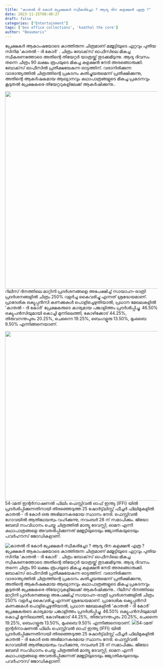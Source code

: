 ```yaml
---
title: "കാതൽ ദി കോർ പ്രേക്ഷകർ സ്വീകരിച്ചോ ? ആദ്യ ദിന കളക്ഷൻ എത്ര ?"
date: 2023-11-25T08:48:27
draft: false
categories: ["Entertainment"]
tags: ['box office collections', 'kaathal the core']
author: "Beaumaris"
---
```


പ്രേക്ഷകർ ആകാംഷയോടെ കാത്തിരുന്ന ചിത്രമാണ് മമ്മൂട്ടിയുടെ ഏറ്റവും പുതിയ സിനിമ 'കാതൽ - ദി കോർ' . ചിത്രം ബോക്‌സ് ഓഫീസിലെ മികച്ച സ്വീകരണത്തോടെ അതിന്റെ തിയേറ്റർ യാത്രയ്ക്ക് തുടക്കമിടുന്നു. ആദ്യ ദിവസം തന്നെ ചിത്രം 90 ലക്ഷം രൂപയുടെ മികച്ച കളക്ഷൻ നേടി അരങ്ങൊരുക്കി. ബോക്‌സ് ഓഫീസിൽ പ്രതീക്ഷയേകുന്ന ഓട്ടത്തിന്. വരാനിരിക്കുന്ന വാരാന്ത്യത്തിൽ ചിത്രത്തിന്റെ പ്രകടനം കുതിച്ചുയരുമെന്ന് പ്രതീക്ഷിക്കുന്നു, അതിന്റെ ആകർഷകമായ ആഖ്യാനവും കഥാപാത്രങ്ങളുടെ മികച്ച പ്രകടനവും കൂടുതൽ പ്രേക്ഷകരെ തിയേറ്ററുകളിലേക്ക് ആകർഷിക്കുന്നു..

<img class="alignnone size-full wp-image-431188" src="https://cdn.boolokam.com/articles/2023/11/dqdqqdffff-1.jpg" alt="" width="1248" height="650" /> റിലീസ് ദിനത്തിലെ മാറ്റിനി പ്രദർശനങ്ങളെ അപേക്ഷിച്ച് സായാഹ്ന-രാത്രി പ്രദർശനങ്ങളിൽ ചിത്രം 250% വളർച്ച കൈവരിച്ചു എന്നത് ശ്രദ്ധേയമാണ്. പ്രാദേശിക ഒക്യുപ്പൻസി കണക്കുകൾ പൊളിച്ചെഴുതിയാൽ, പ്രധാന മേഖലകളിൽ 'കാതൽ - ദി കോർ' പ്രേക്ഷകരുടെ കാര്യമായ പങ്കാളിത്തം പ്രദർശിപ്പിച്ചു. 46.50% ഒക്യുപൻസിയുമായി കൊച്ചി മുന്നിലെത്തി, കോഴിക്കോട് 44.25%, തിരുവനന്തപുരം 20.25%, ചെന്നൈ 19.25%, ബെംഗളൂരു 13.50%, മുംബൈ 9.50% എന്നിങ്ങനെയാണ്.

<img class="alignnone size-full wp-image-431189" src="https://cdn.boolokam.com/articles/2023/11/wwwwww-2.jpg" alt="" width="745" height="558" />54-ാമത് ഇന്റർനാഷണൽ ഫിലിം ഫെസ്റ്റിവൽ ഓഫ് ഇന്ത്യ (IFFI) യിൽ പ്രദർശിപ്പിക്കുന്നതിനായി തിരഞ്ഞെടുത്ത 25 ഷോർട്ട്‌ലിസ്റ്റ് ഫീച്ചർ ഫിലിമുകളിൽ കാതൽ - ദി കോർ ഒരു അഭിമാനകരമായ സ്ഥാനം നേടി. ഫെസ്റ്റിവൽ ഗോവയിൽ ആതിഥേയത്വം വഹിക്കുന്നു, നവംബർ 28 ന് സമാപിക്കും. ജിയോ ബേബി സംവിധാനം ചെയ്ത ചിത്രത്തിൽ മാത്യു ദേവസ്സി, ഓമന എന്നീ കഥാപാത്രങ്ങളെ അവതരിപ്പിക്കുന്നത് മമ്മൂട്ടിയുടെയും ജ്യോതികയുടെയും പവർഹൗസ് ജോഡികളാണ്.


![കാതൽ ദി കോർ പ്രേക്ഷകർ സ്വീകരിച്ചോ ? ആദ്യ ദിന കളക്ഷൻ എത്ര ?](https://cdn.boolokam.com/articles/2023/11/dqdqqdffff-1.jpg)പ്രേക്ഷകർ ആകാംഷയോടെ കാത്തിരുന്ന ചിത്രമാണ് മമ്മൂട്ടിയുടെ ഏറ്റവും പുതിയ സിനിമ 'കാതൽ - ദി കോർ' . ചിത്രം ബോക്‌സ് ഓഫീസിലെ മികച്ച സ്വീകരണത്തോടെ അതിന്റെ തിയേറ്റർ യാത്രയ്ക്ക് തുടക്കമിടുന്നു. ആദ്യ ദിവസം തന്നെ ചിത്രം 90 ലക്ഷം രൂപയുടെ മികച്ച കളക്ഷൻ നേടി അരങ്ങൊരുക്കി. ബോക്‌സ് ഓഫീസിൽ പ്രതീക്ഷയേകുന്ന ഓട്ടത്തിന്. വരാനിരിക്കുന്ന വാരാന്ത്യത്തിൽ ചിത്രത്തിന്റെ പ്രകടനം കുതിച്ചുയരുമെന്ന് പ്രതീക്ഷിക്കുന്നു, അതിന്റെ ആകർഷകമായ ആഖ്യാനവും കഥാപാത്രങ്ങളുടെ മികച്ച പ്രകടനവും കൂടുതൽ പ്രേക്ഷകരെ തിയേറ്ററുകളിലേക്ക് ആകർഷിക്കുന്നു.. റിലീസ് ദിനത്തിലെ മാറ്റിനി പ്രദർശനങ്ങളെ അപേക്ഷിച്ച് സായാഹ്ന-രാത്രി പ്രദർശനങ്ങളിൽ ചിത്രം 250% വളർച്ച കൈവരിച്ചു എന്നത് ശ്രദ്ധേയമാണ്. പ്രാദേശിക ഒക്യുപ്പൻസി കണക്കുകൾ പൊളിച്ചെഴുതിയാൽ, പ്രധാന മേഖലകളിൽ 'കാതൽ - ദി കോർ' പ്രേക്ഷകരുടെ കാര്യമായ പങ്കാളിത്തം പ്രദർശിപ്പിച്ചു. 46.50% ഒക്യുപൻസിയുമായി കൊച്ചി മുന്നിലെത്തി, കോഴിക്കോട് 44.25%, തിരുവനന്തപുരം 20.25%, ചെന്നൈ 19.25%, ബെംഗളൂരു 13.50%, മുംബൈ 9.50% എന്നിങ്ങനെയാണ്. ![](https://cdn.boolokam.com/articles/2023/11/wwwwww-2.jpg)54-ാമത് ഇന്റർനാഷണൽ ഫിലിം ഫെസ്റ്റിവൽ ഓഫ് ഇന്ത്യ (IFFI) യിൽ പ്രദർശിപ്പിക്കുന്നതിനായി തിരഞ്ഞെടുത്ത 25 ഷോർട്ട്‌ലിസ്റ്റ് ഫീച്ചർ ഫിലിമുകളിൽ കാതൽ - ദി കോർ ഒരു അഭിമാനകരമായ സ്ഥാനം നേടി. ഫെസ്റ്റിവൽ ഗോവയിൽ ആതിഥേയത്വം വഹിക്കുന്നു, നവംബർ 28 ന് സമാപിക്കും. ജിയോ ബേബി സംവിധാനം ചെയ്ത ചിത്രത്തിൽ മാത്യു ദേവസ്സി, ഓമന എന്നീ കഥാപാത്രങ്ങളെ അവതരിപ്പിക്കുന്നത് മമ്മൂട്ടിയുടെയും ജ്യോതികയുടെയും പവർഹൗസ് ജോഡികളാണ്.

